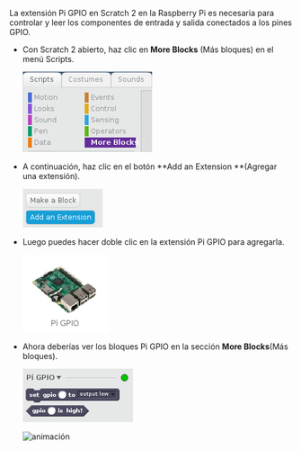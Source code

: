 La extensión Pi GPIO en Scratch 2 en la Raspberry Pi es necesaria para controlar y leer los componentes de entrada y salida conectados a los pines GPIO.

- Con Scratch 2 abierto, haz clic en **More Blocks** (Más bloques) en el menú Scripts.
    
    ![más bloques](images/more_blocks.png)

- A continuación, haz clic en el botón **Add an Extension **(Agregar una extensión).
    
    ![agregar extensión](images/add_extension.png)

- Luego puedes hacer doble clic en la extensión Pi GPIO para agregarla.
    
    ![pi gpio](images/pi_gpio.png)

- Ahora deberías ver los bloques Pi GPIO en la sección **More Blocks**(Más bloques).
    
    ![bloques pi gpio](images/pi_gpio_blocks.png)
    
    ![animación](images/enable-pi-gpio.gif)